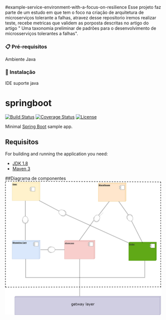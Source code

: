 #example-service-environment-with-a-focus-on-resilience
Esse projeto faz parte de um estudo em que tem o foco na criação de arquitetura de microserviços tolerante a falhas, atravez desse repositorio iremos realizar teste, recebe metricas que validem as porposta descritas no artigo  do artigo " Uma taxonomia preliminar de padrões para o desenvolvimento de microsserviços tolerantes a falhas".


### 📋 Pré-requisitos
Ambiente Java


### 🔧 Instalação
IDE suporte java



# springboot

[![Build Status](https://travis-ci.org/codecentric/springboot-sample-app.svg?branch=master)](https://travis-ci.org/codecentric/springboot-sample-app)
[![Coverage Status](https://coveralls.io/repos/github/codecentric/springboot-sample-app/badge.svg?branch=master)](https://coveralls.io/github/codecentric/springboot-sample-app?branch=master)
[![License](http://img.shields.io/:license-apache-blue.svg)](http://www.apache.org/licenses/LICENSE-2.0.html)

Minimal [Spring Boot](http://projects.spring.io/spring-boot/) sample app.

## Requisitos

For building and running the application you need:

- [JDK 1.8](http://www.oracle.com/technetwork/java/javase/downloads/jdk8-downloads-2133151.html)
- [Maven 3](https://maven.apache.org)

##Diagrama de componentes
![](componentes-do-sistema.png)
